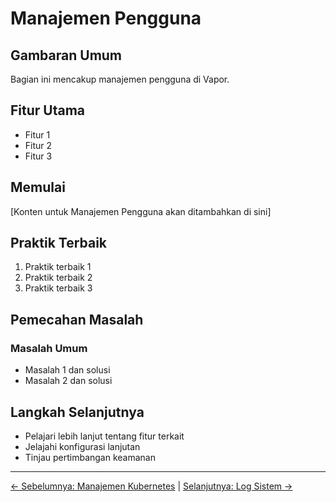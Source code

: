 # Manajemen Pengguna

## Gambaran Umum

Bagian ini mencakup manajemen pengguna di Vapor.

## Fitur Utama

- Fitur 1
- Fitur 2
- Fitur 3

## Memulai

[Konten untuk Manajemen Pengguna akan ditambahkan di sini]

## Praktik Terbaik

1. Praktik terbaik 1
2. Praktik terbaik 2
3. Praktik terbaik 3

## Pemecahan Masalah

### Masalah Umum

- Masalah 1 dan solusi
- Masalah 2 dan solusi

## Langkah Selanjutnya

- Pelajari lebih lanjut tentang fitur terkait
- Jelajahi konfigurasi lanjutan
- Tinjau pertimbangan keamanan

---

[← Sebelumnya: Manajemen Kubernetes](09-kubernetes-management.md) | [Selanjutnya: Log Sistem →](11-system-logs.md)
